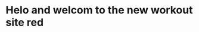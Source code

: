 </html>
      <h1>
         <body>Helo and welcom to the new workout site
         <font color>red
  
